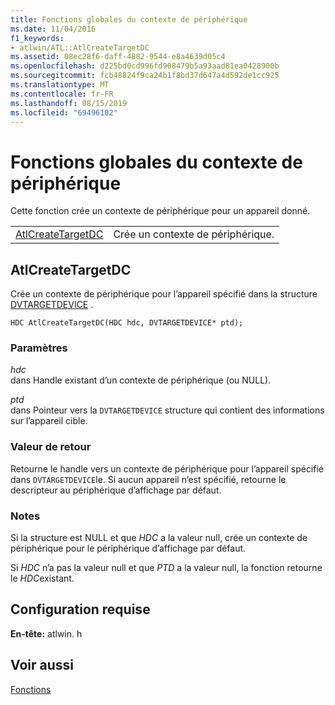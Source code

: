 ```yaml
---
title: Fonctions globales du contexte de périphérique
ms.date: 11/04/2016
f1_keywords:
- atlwin/ATL::AtlCreateTargetDC
ms.assetid: 08ec28f6-daff-4882-9544-e8a4639d05c4
ms.openlocfilehash: d225bd0cd996fd908479b5a93aad81ea0428900b
ms.sourcegitcommit: fcb48824f9ca24b1f8bd37d647a4d592de1cc925
ms.translationtype: MT
ms.contentlocale: fr-FR
ms.lasthandoff: 08/15/2019
ms.locfileid: "69496102"
---
```

# <a name="device-context-global-functions"></a>Fonctions globales du contexte de périphérique

Cette fonction crée un contexte de périphérique pour un appareil donné.

|||
|-|-|
|[AtlCreateTargetDC](#atlcreatetargetdc)|Crée un contexte de périphérique.|

##  <a name="atlcreatetargetdc"></a>  AtlCreateTargetDC

Crée un contexte de périphérique pour l’appareil spécifié dans la structure [DVTARGETDEVICE](/windows/win32/api/objidl/ns-objidl-dvtargetdevice) .

```
HDC AtlCreateTargetDC(HDC hdc, DVTARGETDEVICE* ptd);
```

### <a name="parameters"></a>Paramètres

*hdc*<br/>
dans Handle existant d’un contexte de périphérique (ou NULL).

*ptd*<br/>
dans Pointeur vers la `DVTARGETDEVICE` structure qui contient des informations sur l’appareil cible.

### <a name="return-value"></a>Valeur de retour

Retourne le handle vers un contexte de périphérique pour l’appareil spécifié dans `DVTARGETDEVICE`le. Si aucun appareil n’est spécifié, retourne le descripteur au périphérique d’affichage par défaut.

### <a name="remarks"></a>Notes

Si la structure est NULL et que *HDC* a la valeur null, crée un contexte de périphérique pour le périphérique d’affichage par défaut.

Si *HDC* n’a pas la valeur null et que *PTD* a la valeur null, la fonction retourne le *HDC*existant.

## <a name="requirements"></a>Configuration requise

**En-tête:** atlwin. h

## <a name="see-also"></a>Voir aussi

[Fonctions](../../atl/reference/atl-functions.md)
